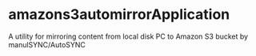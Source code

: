 # amazons3automirrorApplication
A utility for mirroring content from local disk PC to Amazon S3 bucket by manulSYNC/AutoSYNC 
